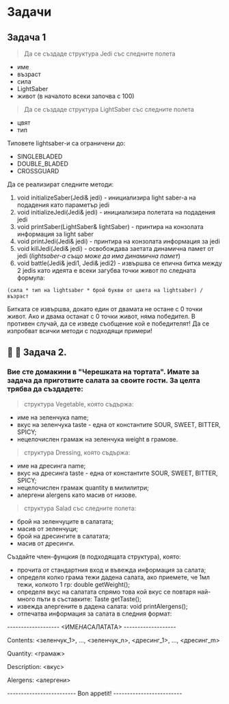 # Задачи

## Задача 1

> Да се създаде структура Jedi със следните полета

- име
- възраст
- сила
- LightSaber
- живот (в началото всеки започва с 100)

> Да се създаде структура LightSaber със следните полета

- цвят
- тип

Типовете lightsaber-и са ограничени до:

- SINGLEBLADED
- DOUBLE_BLADED
- CROSSGUARD

Да се реализират следните методи:

1. void initializeSaber(Jedi& jedi) - инициализира light saber-a на подадения като параметър jedi
2. void initializeJedi(Jedi& jedi) - инициализира полетата на подадения jedi
3. void printSaber(LightSaber& lightSaber) - принтира на конзолата информация за light saber
4. void printJedi(Jedi& jedi) - принтира на конзолата информация за jedi
5. void killJedi(Jedi& jedi) - освобождава заетата динамична памет от jedi (_lightsaber-a също може да има динамична памет_)
6. void battle(Jedi& jedi1, Jedi& jedi2) - извършва се епична битка между 2 jedis като идеята е всеки загубва точки живот по следната формула:

```
(сила * тип на lightsaber * брой букви от цвета на lightsaber) / възраст
```

Битката се извършва, докато един от двамата не остане с 0 точки живот. Ако и двама останат с 0 точки живот, няма победител. В противен случай, да се изведе съобщение кой е победителят!
Да се изпробват всички методи с подходящи примери!

## :cucumber: :onion: Задача 2.

### Вие сте домакини в "Черешката на тортата". Имате за задача да приготвите салата за своите гости. За целта трябва да създадете:

> структура Vegetable, която съдържа:

- име на зеленчука name;
- вкус на зеленчука taste - една от константите SOUR, SWEET, BITTER, SPICY;
- нецелочислен грамаж на зеленчука weight в грамове.

> структура Dressing, която съдържа:

- име на дресинга name;
- вкус на дресинга taste - една от константите SOUR, SWEET, BITTER, SPICY;
- нецелочислен грамаж quantity в милилитри;
- алергени alergens като масив от низове.

> структура Salad със следните полета:

- брой на зеленчуците в салатата;
- масив от зеленчуци;
- брой на дресингите в салатата;
- масив от дресинги.

Създайте член-фунцкия (в подходящата структура), която:

- прочита от стандартния вход и въвежда информация за салата;
- определя колко грама тежи дадена салата, ако приемете, че 1мл тежи, колкото 1 гр: double getWeight();
- определя вкус на салатата спрямо това кой вкус се повтаря най-много пъти в съставките: Taste getTaste();
- извежда алергените в дадена салата: void printAlergens();
- отпечатва информация за салата в следния формат:

------------------- <ИМЕ*НА*САЛАТАТА> -------------------

Contents: <зеленчук_1>, ..., <зеленчук_n>,
<дресинг_1>, ..., <дресинг_m>

Quantity: <грамаж>

Description: <вкус>

Alergens: <алергени>

------------------------- Bon appetit! -------------------------
